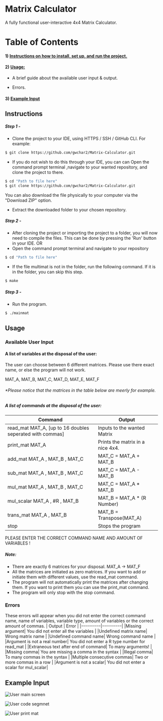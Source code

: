 # Matrix Calculator
 A fully functional user-interactive 4x4 Matrix Calculator.

# Table of Contents
#### 1) [Instructions on how to install, set up, and run the project.](#section-1)

#### 2) [Usage:](#section-2)
- A brief guide about the available user input & output.

- Errors.

#### 3) [Example Input](#section-3)


## Instructions <a name="section-1"></a>
##### Step 1 -

 - Clone the project to your IDE, using HTTPS / SSH / GitHub CLI.
   For example:
 ```bash
 $ git clone https://github.com/gwchar2/Matrix-Calculator.git
 ```
 - If you do not wish to do this through your IDE, you can can Open the command prompt terminal ,navigate to your wanted repository, and clone the project to there.
 ```bash   
 $ cd "Path to file here"
 $ git clone https://github.com/gwchar2/Matrix-Calculator.git
 ```  
    
   You can also download the file physically to your computer via the "Download ZIP" option.    
 - Extract the downloaded folder to your chosen repository.

##### Step 2 -

 - After cloning the project or importing the project to a folder, you will now need to compile the files.
   This can be done by pressing the 'Run' button in your IDE. 
    OR
 - Open the command prompt terminal and navigate to your repository
 ```bash   
 $ cd "Path to file here"
 ```
 - If the file multimat is not in the folder, run the following command. If it is in the folder, you can skip this step.
 ```bash
 $ make
 ```   

##### Step 3 -

 - Run the program.
 ```bash   
 $ ./mainmat
 ```            

## Usage  <a name="section-2"></a>
### Available User Input
#### A list of variables at the disposal of the user:
The user can choose between 6 different matrices.
Please use there exact name, or else the program will not work.

MAT_A, MAT_B, MAT_C, MAT_D, MAT_E, MAT_F

###### *Please notice that the matrices in the table below are meerly for example.
##### A list of commands at the disposal of the user:

| Command | Output |
|----------|----------|
| read_mat MAT_A, [up to 16 doubles seperated with commas] | Inputs to the wanted Matrix |
| print_mat MAT_A              |  Prints the matrix in a nice 4x4. |
| add_mat MAT_A , MAT_B , MAT_C    |   MAT_C = MAT_A + MAT_B |
| sub_mat MAT_A , MAT_B , MAT_C    |   MAT_C = MAT_A - MAT_B |
| mul_mat MAT_A , MAT_B , MAT_C    |   MAT_C = MAT_A * MAT_B |
| mul_scalar MAT_A , #R , MAT_B    |   MAT_B = MAT_A * (R Number)    |
| trans_mat MAT_A , MAT_B       |   MAT_B = Transpose(MAT_A)|
| stop                         |   Stops the program |

PLEASE ENTER THE CORRECT COMMAND NAME AND AMOUNT OF VARIABLES ! 
##### Note:
- There are exactly 6 matrices for your disposal. MAT_A -> MAT_F
- All the matrices are initiated as zero matrices. If you want to add or initiate them with different values, use the read_mat command.
- The program will not automatically print the matrices after changing them. If you want to print them you can use the print_mat command.
- The program will only stop with the stop command.

### Errors
These errors will appear when you did not enter the correct command name, name of variables, variable type, amount of variables or the correct amount of commas.
| Output | Error |
|----------|----------|
|Missing argument| You did not enter all the variables |
|Undefined matrix name| Wrong matrix name |
|Undefined command name| Wrong command name |
|Argument is not a real number| You did not enter a R type number for read_mat |
|Extraneous text after end of command| To many arguments! |
|Missing comma| You are missing a comma in the syntax |
|Illegal comma| To many commas in the syntax |
|Multiple consecutive commas| Two or more commas in a row |
|Argument is not a scalar| You did not enter a scalar for mul_scalar|


## Example Input <a name="section-3"></a>
![User main screen](https://i.postimg.cc/Z5pwxStG/image.png)

![User code segmnet](https://i.postimg.cc/jqDmnB2b/image.png)

![User print mat](https://i.postimg.cc/9QYnjh8G/image.png)
